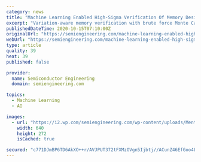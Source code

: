 ```yaml
---
category: news
title: "Machine Learning Enabled High-Sigma Verification Of Memory Designs"
excerpt: "Variation-aware memory verification with brute force Monte Carlo accuracy in much less time. Emerging applications and the big data explosion have made memory IPs ubiquitous in modern-day electronics."
publishedDateTime: 2020-10-15T07:10:00Z
originalUrl: "https://semiengineering.com/machine-learning-enabled-high-sigma-verification-of-memory-designs/"
webUrl: "https://semiengineering.com/machine-learning-enabled-high-sigma-verification-of-memory-designs/"
type: article
quality: 39
heat: 39
published: false

provider:
  name: Semiconductor Engineering
  domain: semiengineering.com

topics:
  - Machine Learning
  - AI

images:
  - url: "https://i2.wp.com/semiengineering.com/wp-content/uploads/Mentor_ML-high-sigma-memory-verif-Fig1.png?fit=640%2C272&#038;ssl=1"
    width: 640
    height: 272
    isCached: true

secured: "c771DJmBP6TD6AkXO++r/AVJPUT372tFXMzOVgn5Ijbtj//ACunZ46EfGoo4LtdIHqmC6oxMbSEDBvqMKEmTkRP8B9x3qzU72/aWkwiB6OH1ZL+kvojVTxjnGukKRXwTSFtbgqHEx1HK30eVw7Z9PHBKIwtnBbLoLzn592NUzYK6fyLtuR8HaP8D7Y3SAEL6b2/CFPKc735cgPASjuji2YnepBk+Guqrmpcz03iAjsjusEl+Jm+LUYfTi5YEEnuZBX/CgfyJauBJuE8YaKHWQn6P5At1ynoWWyq8qmrw0lPi8a3FurBfLVKH2ygdq8L4ZUWMX4je1wsDybtOStjiGe/hNO7swupkI8nRTF2Oh74=;Ku+omtluVkp7FS/y9vKV3w=="
---
```


